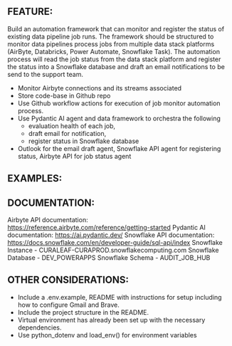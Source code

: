 ## FEATURE:

Build an automation framework that can monitor and register the status of existing data pipeline job runs. The framework should be structured to monitor data pipelines process jobs from multiple data stack platforms (AirByte, Databricks, Power Automate, Snowflake Task). The automation process will read the job status from the data stack platform and register the status into a Snowflake database and draft an email notifications to be send to the support team.

- Monitor Airbyte connections and its streams associated
- Store code-base in Github repo
- Use Github workflow actions for execution of job monitor automation process.
- Use Pydantic AI agent and data framework to orchestra the following 
    - evaluation health of each job, 
    - draft email for notification, 
    - register status in Snowflake database 
- Outlook for the email draft agent, Snowflake API agent for registering status, Airbyte API for job status agent

## EXAMPLES:



## DOCUMENTATION:

Airbyte API documentation: https://reference.airbyte.com/reference/getting-started
Pydantic AI documentation: https://ai.pydantic.dev/
Snowflake API documentation: https://docs.snowflake.com/en/developer-guide/sql-api/index
    Snowflake Instance - CURALEAF-CURAPROD.snowflakecomputing.com
    Snowflake Database - DEV_POWERAPPS
    Snowflake Schema - AUDIT_JOB_HUB

## OTHER CONSIDERATIONS:

- Include a .env.example, README with instructions for setup including how to configure Gmail and Brave.
- Include the project structure in the README.
- Virtual environment has already been set up with the necessary dependencies.
- Use python_dotenv and load_env() for environment variables
